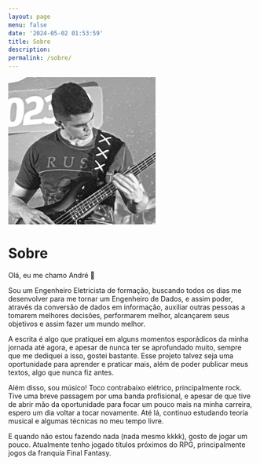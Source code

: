 ```yaml
---
layout: page
menu: false
date: '2024-05-02 01:53:59'
title: Sobre
description:
permalink: /sobre/
---
```


<img class="img-rounded" src="assets/img/uploads/andre.jpeg" alt="André Machado" width="300">

# Sobre

Olá, eu me chamo André 👋

Sou um Engenheiro Eletricista de formação, buscando todos os dias me desenvolver para me tornar um Engenheiro de Dados, e assim poder, através da conversão de dados em informação, auxiliar outras pessoas a tomarem melhores decisões, performarem melhor, alcançarem seus objetivos e assim fazer um mundo melhor.

A escrita é algo que pratiquei em alguns momentos esporádicos da minha jornada até agora, e apesar de nunca ter se aprofundado muito, sempre que me dediquei a isso, gostei bastante. Esse projeto talvez seja uma oportunidade para aprender e praticar mais, além de poder publicar meus textos, algo que nunca fiz antes.

Além disso, sou músico! Toco contrabaixo elétrico, principalmente rock. Tive uma breve passagem por uma banda profisional, e apesar de que tive de abrir mão da oportunidade para focar um pouco mais na minha carreira, espero um dia voltar a tocar novamente. Até lá, continuo estudando teoria musical e algumas técnicas no meu tempo livre.

E quando não estou fazendo nada (nada mesmo kkkk), gosto de jogar um pouco. Atualmente tenho jogado títulos próximos do RPG, principalmente jogos da franquia Final Fantasy.





